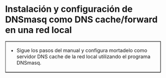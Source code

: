 # Instalación y configuración de DNSmasq como DNS cache/forward en una red local
<div style="text-align: justify;">
  <table width="100%" border="1"><tbody>
    <tr>
      <td width="100%" valign="top"><ul><li>Sigue los pasos del manual y configura mortadelo como servidor DNS cache de la red local utilizando el programa DNSmasq.</li></ul>
      </td>
    </tr></tbody>
  </table><br /></div>
